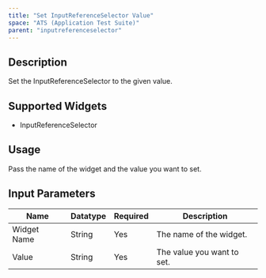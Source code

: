 ```yaml
---
title: "Set InputReferenceSelector Value"
space: "ATS (Application Test Suite)"
parent: "inputreferenceselector"
---
```

## Description
Set the InputReferenceSelector to the given value.

## Supported Widgets
+ InputReferenceSelector

## Usage
Pass the name of the widget and the value you want to set.

## Input Parameters



Name | Datatype | Required | Description
---- | -------- | ------- |---------------
Widget Name | String | Yes | The name of the widget.
Value | String | Yes | The value you want to set.
